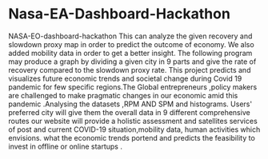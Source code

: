 # Nasa-EA-Dashboard-Hackathon
NASA-EO-dashboard-hackathon
This can analyze the given recovery and slowdown proxy map in order to predict the outcome of economy. We also added mobility data in order to get a better insight. The following program may produce a graph by dividing a given city in 9 parts and give the rate of recovery compared to the slowdown proxy rate. This project predicts and visualizes future economic trends and societal change during Covid 19 pandemic for few specific regions.The Global entrepreneurs ,policy makers are challenged to make pragmatic changes in our economic amid this pandemic .Analysing the datasets ,RPM AND SPM and histograms. Users' preferred city will give them the overall data in 9 different comprehensive routes our website will provide a holistic assessment and satellites services of post and current COVID-19 situation,mobility data, human activities which envisions. what the economic trends portend and predicts the feasibility to invest in offline or online startups .
